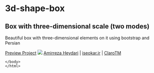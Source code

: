 # 3d-shape-box
<html>
    <body>
            <h2>Box with three-dimensional scale (two modes)</h2>
    <p>Beautiful box with three-dimensional elements on it using bootstrap and Persian</p>
    <a href="https://clarotm.ir/my-project-custome/3d-box-shape/">Preview Project</a>
    <img src="https://waregint.sirv.com/github%20photos/screencapture-127-0-0-1-5500-index-html-2022-05-02-21_35_00.png">
    <a href="https://www.instagram.com/amirrezaheydariinsta/">Amirreza Heydari</a> |
    <a href="https://iseokar.ir/">iseokar.ir</a> |
    <a href="https://clarotm.ir/">ClaroTM</a>

    </body>
    </html>

